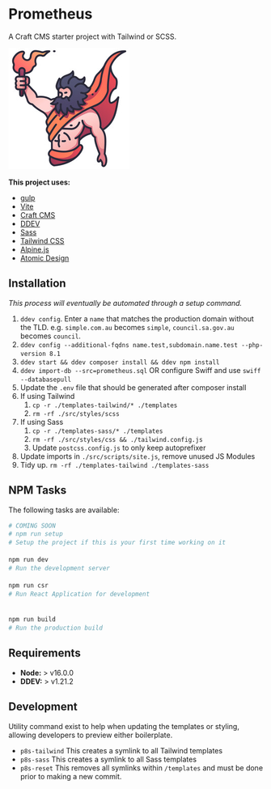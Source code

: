 # Prometheus

A Craft CMS starter project with Tailwind or SCSS.

![Logo](prometheus.jpeg)

**This project uses:**

-   [gulp](https://github.com/gulpjs/gulp)
-   [Vite](https://vitejs.dev/)
-   [Craft CMS](https://craftcms.com/docs/4.x/)
-   [DDEV](https://ddev.readthedocs.io/en/stable/)
-   [Sass](https://sass-lang.com/)
-   [Tailwind CSS](https://tailwindcss.com/docs)
-   [Alpine.js](https://alpinejs.dev/)
-   [Atomic Design](https://atomicdesign.bradfrost.com/table-of-contents/)

## Installation

_This process will eventually be automated through a setup command._

1. `ddev config`.
   Enter a `name` that matches the production domain without the TLD.
   e.g. `simple.com.au` becomes `simple`, `council.sa.gov.au` becomes `council`.
2. `ddev config --additional-fqdns name.test,subdomain.name.test --php-version 8.1`
3. `ddev start && ddev composer install && ddev npm install`
4. `ddev import-db --src=prometheus.sql` OR configure Swiff and use `swiff --databasepull`
5. Update the `.env` file that should be generated after composer install
6. If using Tailwind
    1. `cp -r ./templates-tailwind/* ./templates`
    2. `rm -rf ./src/styles/scss`
7. If using Sass
    1. `cp -r ./templates-sass/* ./templates`
    2. `rm -rf ./src/styles/css && ./tailwind.config.js`
    3. Update `postcss.config.js` to only keep autoprefixer
8. Update imports in `./src/scripts/site.js`, remove unused JS Modules
9. Tidy up. `rm -rf ./templates-tailwind ./templates-sass`

## NPM Tasks

The following tasks are available:

```bash
# COMING SOON
# npm run setup
# Setup the project if this is your first time working on it

npm run dev
# Run the development server

npm run csr
# Run React Application for development


npm run build
# Run the production build
```

## Requirements

-   **Node:** > v16.0.0
-   **DDEV:** > v1.21.2

## Development

Utility command exist to help when updating the templates or styling, allowing
developers to preview either boilerplate.

-   `p8s-tailwind` This creates a symlink to all Tailwind templates
-   `p8s-sass` This creates a symlink to all Sass templates
-   `p8s-reset` This removes all symlinks within `/templates` and must be done
    prior to making a new commit.
